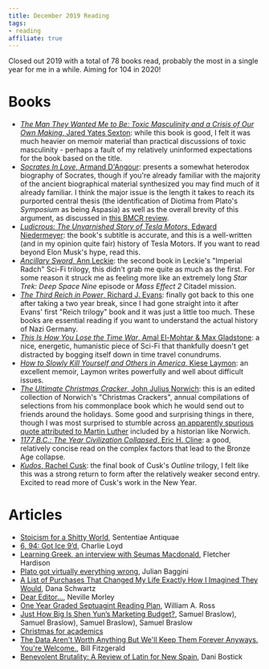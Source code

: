 ```yaml
---
title: December 2019 Reading
tags:
- reading
affiliate: true
---
```


Closed out 2019 with a total of 78 books read, probably the most in a single year for me in a while. Aiming for 104 in 2020!

# Books
- [*The Man They Wanted Me to Be: Toxic Masculinity and a Crisis of Our Own Making*, Jared Yates Sexton](https://amzn.to/2QJ1m2v): while this book is good, I felt it was much heavier on memoir material than practical discussions of toxic masculinity - perhaps a fault of my relatively uninformed expectations for the book based on the title.
- [*Socrates In Love*, Armand D'Angour](https://amzn.to/2rQSv6t): presents a somewhat heterodox biography of Socrates, though if you're already familiar with the majority of the ancient biographical material synthesized you may find much of it already familiar. I think the major issue is the length it takes to reach its purported central thesis (the identification of Diotima from Plato's *Symposium* as being Aspasia) as well as the overall brevity of this argument, as discussed in [this BMCR review](http://www.bmcreview.org/2019/12/20191229.html).
- [*Ludicrous: The Unvarnished Story of Tesla Motors*, Edward Niedermeyer](https://amzn.to/36k8r00): the book's subtitle is accurate, and this is a well-written (and in my opinion quite fair) history of Tesla Motors. If you want to read beyond Elon Musk's hype, read this.
- [*Ancillary Sword*, Ann Leckie](https://amzn.to/2QlSRvu): the second book in Leckie's "Imperial Radch" Sci-Fi trilogy, this didn't grab me quite as much as the first. For some reason it struck me as feeling more like an extremely long *Star Trek: Deep Space Nine* episode or *Mass Effect 2* Citadel mission.
- [*The Third Reich in Power*, Richard J. Evans](https://amzn.to/2FhQkfy): finally got back to this one after taking a two year break, since I had gone straight into it after Evans' first "Reich trilogy" book and it was just a little too much. These books are essential reading if you want to understand the actual history of Nazi Germany.
- [*This Is How You Lose the Time War*, Amal El-Mohtar & Max Gladstone](https://amzn.to/2SQxWSI): a nice, energetic, humanistic piece of Sci-Fi that thankfully doesn't get distracted by bogging itself down in time travel conundrums.
- [*How to Slowly Kill Yourself and Others in America*, Kiese Laymon](https://amzn.to/2SPxynJ): an excellent memoir, Laymon writes powerfully and well about difficult issues.
- [*The Ultimate Christmas Cracker*, John Julius Norwich](https://amzn.to/2QoQcBf): this is an edited collection of Norwich's "Christmas Crackers", annual compilations of selections from his commonplace book which he would send out to friends around the holidays. Some good and surprising things in there, though I was most surprised to stumble across [an apparently spurious quote attributed to Martin Luther](https://twitter.com/ryanfb/status/1211837774078382080) included by a historian like Norwich.
- [*1177 B.C.: The Year Civilization Collapsed*, Eric H. Cline](https://amzn.to/37zURFU): a good, relatively concise read on the complex factors that lead to the Bronze Age collapse.
- [*Kudos*, Rachel Cusk](https://amzn.to/2QjHKD2): the final book of Cusk's *Outline* trilogy, I felt like this was a strong return to form after the relatively weaker second entry. Excited to read more of Cusk's work in the New Year.

# Articles
- [Stoicism for a Shitty World](https://sententiaeantiquae.com/2020/01/01/stoicism-for-a-shitty-world/), Sententiae Antiquae
- [6, 94: Got Ice 9’d](https://tinyletter.com/vruba/letters/6-94-got-ice-9-d), Charlie Loyd
- [Learning Greek, an interview with Seumas Macdonald](https://amindforlanguage.com/learning-greek-an-interview-with-seumas-macdonald.html), Fletcher Hardison
- [Plato got virtually everything wrong](https://www.prospectmagazine.co.uk/magazine/plato-got-virtually-everything-wrong), Julian Baggini
- [A List of Purchases That Changed My Life Exactly How I Imagined They Would](https://www.newyorker.com/humor/daily-shouts/a-list-of-purchases-that-changed-my-life-exactly-how-i-imagined-they-would), Dana Schwartz
- [Dear Editor…](https://thesphinxblog.com/2019/12/05/dear-editor/), Neville Morley
- [One Year Graded Septuagint Reading Plan](https://williamaross.com/2018/12/17/one-year-graded-septuagint-reading-plan/), William A. Ross
- [Just How Big Is Shen Yun’s Marketing Budget?](https://www.lamag.com/culturefiles/shen-yun-marketing/), Samuel Braslow), Samuel Braslow), Samuel Braslow), Samuel Braslow
- [Christmas for academics](https://theretiringacademic.wordpress.com/2016/12/27/christmas-for-academics/)
- [The Data Aren't Worth Anything But We'll Keep Them Forever Anyways. You're Welcome.](https://www.funnymonkey.com/2019/the-data-arent-worth-anything-but-well-keep-them-forever), Bill Fitzgerald 
- [Benevolent Brutality: A Review of Latin for New Spain](https://medium.com/ad-meliora/benevolent-brutality-a-review-of-latin-for-new-spain-a04acd11eaff), Dani Bostick
